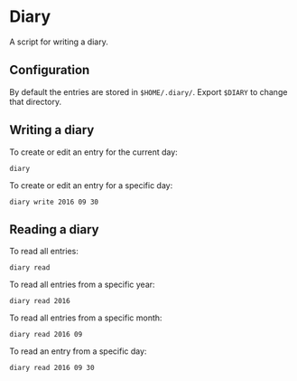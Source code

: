 # Diary
A script for writing a diary.

## Configuration
By default the entries are stored in `$HOME/.diary/`. Export `$DIARY` to
change that directory.

## Writing a diary
To create or edit an entry for the current day:

    diary

To create or edit an entry for a specific day:

    diary write 2016 09 30

## Reading a diary
To read all entries:

    diary read

To read all entries from a specific year:

    diary read 2016

To read all entries from a specific month:

    diary read 2016 09

To read an entry from a specific day:

    diary read 2016 09 30
